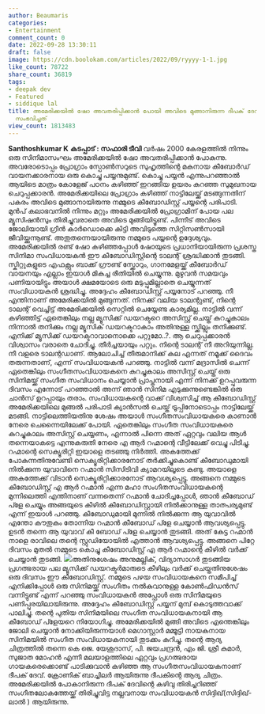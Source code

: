 ```yaml
---
author: Beaumaris
categories:
- Entertainment
comment_count: 0
date: 2022-09-28 13:30:11
draft: false
image: https://cdn.boolokam.com/articles/2022/09/ryyyy-1-1.jpg
like_count: 78722
share_count: 36819
tags:
- deepak dev
- Featured
- siddique lal
title: അമേരിക്കയിൽ ഷോ അവതരിപ്പിക്കാൻ പോയി അവിടെ മുങ്ങാനിരുന്ന ദീപക് ദേവിന് പിന്നെ
  സംഭവിച്ചത്
view_count: 1813483
---
```


**Santhoshkumar K** **കടപ്പാട് : സഫാരി ടീവി** വർഷം 2000 കേരളത്തിൽ നിന്നും ഒരു സിനിമാസംഘം അമേരിക്കയിൽ ഷോ അവതരിപ്പിക്കാൻ പോകുന്നു. അവരോടൊപ്പം പ്രോഗ്രാം സ്പോൺസറുടെ സുഹൃത്തിന്റെ മകനായ കീബോർഡ് വായനക്കാരനായ ഒരു കൊച്ചു പയ്യനുമുണ്ട്. കൊച്ചു പയ്യൻ എന്നുപറഞ്ഞാൽ ആയിടെ മാത്രം കോളേജ് പഠനം കഴിഞ്ഞ് ഇറങ്ങിയ ഉയരം കുറഞ്ഞ സുമുഖനായ ചെറുപ്പക്കാരൻ. അമേരിക്കയിലെ പ്രോഗ്രാം കഴിഞ്ഞ് നാട്ടിലേയ്ക്ക് മടങ്ങുന്നതിന് പകരം അവിടെ മുങ്ങാനായിരുന്നു നമ്മുടെ കീബോഡിസ്റ്റ് പയ്യന്റെ പരിപാടി. മുൻപ് കലാഭവനിൽ നിന്നും മറ്റും അമേരിക്കയിൽ പ്രോഗ്രാമിന് പോയ പല മ്യൂസിഷൻസും തിരിച്ചുവരാതെ അവിടെ മുങ്ങിയിട്ടൂണ്ട്. പിന്നീട് അവിടെ ജോലിയായി ഗ്രീൻ കാർഡൊക്കെ കിട്ടി അവിടുത്തെ സിറ്റിസൺസായി ജീവിയ്ക്കുന്നൂണ്ട്. അതുതന്നെയായിരുന്നു നമ്മുടെ പയ്യന്റെ ഉദ്ദേശ്യവും. അമേരിക്കയിൽ രണ്ട് ഷോ കഴിഞ്ഞപ്പോൾ ഷോയുടെ പ്രധാനിയായിരുന്ന പ്രശസ്ത സിനിമാ സംവിധായകൻ ഈ കീബോഡിസ്റ്റിന്റെ ടാലന്റ് ശ്രദ്ധിക്കാൻ തുടങ്ങി. സ്കിറ്റുകളുടെ എഫക്റ്റും ബാക്ക് ഗ്രൗണ്ട് സ്ക്കോറും, ഗാനമേളയ്ക്ക് കീബോർഡ് വായനയും എല്ലാം ഇയാൾ മികച്ച രീതിയിൽ ചെയ്യുന്നു. മുഴുവൻ സമയവും പണിയായിട്ടും അയാൾ ക്ഷമയോടെ ഒരു മടുപ്പുമില്ലാതെ ചെയ്യുന്നത് സംവിധായകൻ ശ്രദ്ധിച്ചു. അദ്ദേഹം കീബോഡിസ്റ്റ് പയ്യനോട് പറഞ്ഞു. നീ എന്തിനാണ് അമേരിക്കയിൽ മുങ്ങുന്നത്. നിനക്ക് വലിയ ടാലന്റുണ്ട്, നിന്റെ ടാലന്റ് വെച്ചിട്ട് അമേരിക്കയിൽ സെറ്റിൽ ചെയ്യേണ്ട കാര്യമില്ല. നാട്ടിൽ വന്ന് കഴിഞ്ഞിട്ട് ഏതെങ്കിലും നല്ല മ്യൂസിക്ക് ഡയറക്ടറെ അസിസ്റ്റ് ചെയ്ത് കുറച്ചുകാലം നിന്നാൽ തനിക്കും നല്ല മ്യൂസിക് ഡയറക്ടറാകാം അതിനുള്ള സ്ക്കില്ലും തനിക്കുണ്ട്. എനിക്ക് മ്യൂസിക്ക് ഡയറക്ടറാവാനൊക്കെ പറ്റുമോ..?. ആ ചെറുപ്പക്കാരൻ വിശ്വാസം വരാതെ ചോദിച്ചു. തീർച്ചയായും പറ്റും. നിന്റെ ടാലന്റ് നീ അറിയുന്നില്ല. നീ വളരെ ടാലന്റഡാണ്. ആലോചിച്ച് തീരുമാനിക്ക് കല എന്നത് നമൂക്ക് ദൈവം തരുന്നതാണ്, എന്ന് സംവിധായകൻ പറഞ്ഞു. നാട്ടിൽ വന്ന് മദ്രാസിൽ ചെന്ന് ഏതെങ്കിലും സംഗീതസംവിധായകനെ കുറച്ചുകാലം അസിസ്റ്റ് ചെയ്ത് ഒരു സിനിമയ്ക്ക് സംഗീത സംവിധാനം ചെയ്യാൻ പ്രാപ്തനായി എന്ന് നിനക്ക് ഉറപ്പുവരുന്ന ദിവസം എന്നോട് പറഞ്ഞാൽ അന്ന് ഞാൻ സിനിമ എടുക്കുന്നുണ്ടെങ്കിൽ ഒരു ചാൻസ് ഉറപ്പായും തരാം. സംവിധായകന്റെ വാക്ക് വിശ്വസിച്ച് ആ കീബോഡിസ്റ്റ് അമേരിക്കയിലെ മുങ്ങൽ പരിപാടി ക്യാൻസൽ ചെയ്ത് ട്രൂപ്പിനോടൊപ്പം നാട്ടിലേയ്ക്ക് മടങ്ങി. നാട്ടിലെത്തിയതിനു ശേഷം അയാൾ സംഗീതസംവിധായകരെ കാണാൻ നേരെ ചെന്നൈയിലേക്ക് പോയി. ഏതെങ്കിലും സംഗീത സംവിധായകരെ കുറച്ചുകാലം അസിസ്റ്റ് ചെയ്യണം, എന്നാൽ പിന്നെ അത് ഏറ്റവും വലിയ ആൾ തന്നെയാകട്ടെ എന്നുകരുതി നേരെ എ ആർ റഹ്മാന്റെ വീട്ടിലേക്ക് വെച്ചു പിടിച്ചു. റഹ്മാന്റെ സെക്യൂരിറ്റി ഇയാളെ തടഞ്ഞു നിർത്തി. അകത്തേക്ക് പോകുന്നതിനുവേണ്ടി സെക്യൂരിറ്റിക്കാരനോട് തർക്കിച്ചുകൊണ്ട് കീബോഡുമായി നിൽക്കുന്ന യുവാവിനെ റഹ്മാൻ സിസിടിവി ക്യാമറയിലൂടെ കണ്ടു. അയാളെ അകത്തേക്ക് വിടാൻ സെക്യൂരിറ്റിക്കാരനോട് ആവശ്യപ്പെട്ടു. അങ്ങനെ നമ്മുടെ കീബോഡിസ്റ്റ് എ ആർ റഹ്മാൻ എന്ന മഹാ സംഗീതസംവിധായകന്റെ മുന്നിലെത്തി എന്തിനാണ് വന്നതെന്ന് റഹ്മാൻ ചോദിച്ചപ്പോൾ, ഞാൻ കീബോഡ് പ്ളേ ചെയ്യും അങ്ങയുടെ കീഴിൽ കീബോഡിസ്റ്റായി നിൽക്കാനുള്ള താത്പര്യമുണ്ട് എന്ന് ഇയാൾ പറഞ്ഞു. കീബോഡുമായി മുന്നിൽ നിൽക്കുന്ന ആ യുവാവിൽ എന്തോ കൗതുകം തോന്നിയ റഹ്മാൻ കീബോഡ് പ്ളേ ചെയ്യാൻ ആവശ്യപ്പെട്ടു. ഉടൻ തന്നെ ആ യുവാവ് കീ ബോഡ് പ്ളേ ചെയ്യാൻ തുടങ്ങി. അത് കേട്ട റഹ്മാൻ നാളെ രാവിലെ തന്റെ സ്റ്റുഡിയോയിൽ എത്താൻ ആവശ്യപ്പെട്ടു. അങ്ങനെ പിറ്റേ ദിവസം മുതൽ നമ്മുടെ കൊച്ചു കീബോഡിസ്റ്റ് എ ആർ റഹ്മാന്റെ കീഴിൽ വർക്ക് ചെയ്യാൻ തുടങ്ങി. ![](https://cdn.boolokam.com/articles/2022/09/ryyyy-1-1.jpg)അതിനുശേഷം അനുമല്ലിക്, വിദ്യാസാഗർ തുടങ്ങിയ പ്രഗത്ഭരായ പല മ്യൂസിക്ക് ഡയറക്ടർമാരുടെ കീഴിലും വർക്ക് ചെയ്തതിനുശേഷം ഒരു ദിവസം ഈ കീബോഡിസ്റ്റ്. നമ്മുടെ പഴയ സംവിധായകനെ സമീപിച്ച് എനിക്കിപ്പോൾ ഒരു സിനിമയ്ക്ക് സംഗീതം നൽകുവാനുള്ള കോൺഫിഡൻസ് വന്നിട്ടുണ്ട് എന്ന് പറഞ്ഞു സംവിധായകൻ അപ്ഫോൾ ഒരു സിനിമയുടെ പണിപ്പുരയിലായിരുന്നു. അദ്ദേഹം കീബോഡിസ്റ്റ് പയ്യന് മുമ്പ് കൊടുത്തവാക്ക് പാലിച്ചു. തന്റെ പുതിയ സിനിമയിലെ സംഗീത സംവിധായകനായി ആ കീബോഡ് പ്ളേയറെ നിയോഗിച്ചു. അമേരിക്കയിൽ മുങ്ങി അവിടെ എന്തെങ്കിലും ജോലി ചെയ്യാൻ നോക്കിയിരുന്നയാൾ മെഗാസ്റ്റാർ മമ്മൂട്ടി നായകനായ സിനിമയിൽ സംഗീത സംവിധായകനായി തുടക്കം കുറിച്ചു. തന്റെ ആദ്യ ചിത്രത്തിൽ തന്നെ കെ ജെ. യേശുദാസ്, പി. ജയചന്ദ്രൻ, എം ജി. ശ്രീ കുമാർ, സുജാത മോഹൻ എന്നീ മലയാളത്തിലെ ഏറ്റവും പ്രഗത്ഭരായ ഗായകരെക്കൊണ്ട് പാടിക്കുവാൻ കഴിഞ്ഞ ആ സംഗീതസംവിധായകനാണ് ദീപക് ദേവ്. ക്രോണിക് ബാച്ചിലർ ആയിരുന്നു ദീപകിന്റെ ആദ്യ ചിത്രം. അമേരിക്കയിൽ പോകാനിരുന്ന ദീപക് ദേവിന്റെ കഴിവു തിരിച്ചറിഞ്ഞ് സംഗീതലോകത്തേയ്ക്ക് തിരിച്ചുവിട്ട നല്ലവനായ സംവിധായകൻ സിദ്ദിഖ്(സിദ്ദിഖ്-ലാൽ ) ആയിരുന്നു.